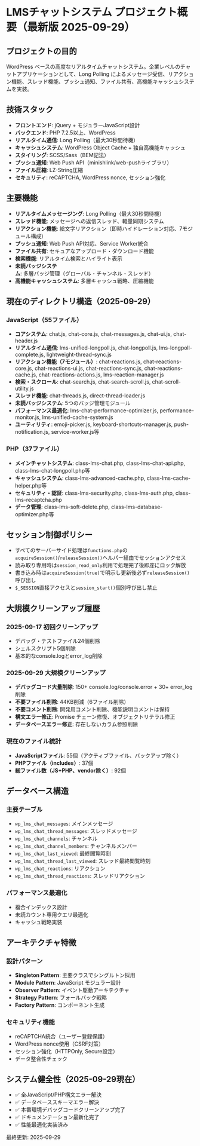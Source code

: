 # LMSチャットシステム プロジェクト概要（最新版 2025-09-29）

## プロジェクトの目的
WordPress ベースの高度なリアルタイムチャットシステム。企業レベルのチャットアプリケーションとして、Long Polling によるメッセージ受信、リアクション機能、スレッド機能、プッシュ通知、ファイル共有、高機能キャッシュシステムを実装。

## 技術スタック
- **フロントエンド**: jQuery + モジュラーJavaScript設計
- **バックエンド**: PHP 7.2.5以上、WordPress
- **リアルタイム通信**: Long Polling（最大30秒間待機）
- **キャッシュシステム**: WordPress Object Cache + 独自高機能キャッシュ
- **スタイリング**: SCSS/Sass（BEM記法）
- **プッシュ通知**: Web Push API（minishlink/web-pushライブラリ）
- **ファイル圧縮**: LZ-String圧縮
- **セキュリティ**: reCAPTCHA, WordPress nonce, セッション強化

## 主要機能
- **リアルタイムメッセージング**: Long Polling（最大30秒間待機）
- **スレッド機能**: メッセージへの返信スレッド、軽量同期システム
- **リアクション機能**: 絵文字リアクション（即時ハイドレーション対応、7モジュール構成）
- **プッシュ通知**: Web Push API対応、Service Worker統合
- **ファイル共有**: セキュアなアップロード・ダウンロード機能
- **検索機能**: リアルタイム検索とハイライト表示
- **未読バッジシステム**: 多層バッジ管理（グローバル・チャンネル・スレッド）
- **高機能キャッシュシステム**: 多層キャッシュ戦略、圧縮機能

## 現在のディレクトリ構造（2025-09-29）
### JavaScript（55ファイル）
- **コアシステム**: chat.js, chat-core.js, chat-messages.js, chat-ui.js, chat-header.js
- **リアルタイム通信**: lms-unified-longpoll.js, chat-longpoll.js, lms-longpoll-complete.js, lightweight-thread-sync.js
- **リアクション機能（7モジュール）**: chat-reactions.js, chat-reactions-core.js, chat-reactions-ui.js, chat-reactions-sync.js, chat-reactions-cache.js, chat-reactions-actions.js, lms-reaction-manager.js
- **検索・スクロール**: chat-search.js, chat-search-scroll.js, chat-scroll-utility.js
- **スレッド機能**: chat-threads.js, direct-thread-loader.js
- **未読バッジシステム**: 5つのバッジ管理モジュール
- **パフォーマンス最適化**: lms-chat-performance-optimizer.js, performance-monitor.js, lms-unified-cache-system.js
- **ユーティリティ**: emoji-picker.js, keyboard-shortcuts-manager.js, push-notification.js, service-worker.js等

### PHP（37ファイル）
- **メインチャットシステム**: class-lms-chat.php, class-lms-chat-api.php, class-lms-chat-longpoll.php等
- **キャッシュシステム**: class-lms-advanced-cache.php, class-lms-cache-helper.php等
- **セキュリティ・認証**: class-lms-security.php, class-lms-auth.php, class-lms-recaptcha.php
- **データ管理**: class-lms-soft-delete.php, class-lms-database-optimizer.php等

## セッション制御ポリシー
- すべてのサーバーサイド処理は`functions.php`の`acquireSession()`/`releaseSession()`ヘルパー経由でセッションアクセス
- 読み取り専用時は`session_read_only`利用で処理完了後即座にロック解放
- 書き込み時は`acquireSession(true)`で明示し更新後必ず`releaseSession()`呼び出し
- `$_SESSION`直接アクセスと`session_start()`個別呼び出し禁止

## 大規模クリーンアップ履歴

### 2025-09-17 初回クリーンアップ
- デバッグ・テストファイル24個削除
- シェルスクリプト5個削除
- 基本的なconsole.logとerror_log削除

### 2025-09-29 大規模クリーンアップ
- **デバッグコード大量削除**: 150+ console.log/console.error + 30+ error_log削除
- **不要ファイル削除**: 44KB削減（6ファイル削除）
- **不要コメント削除**: 開発用コメント削除、機能説明コメントは保持
- **構文エラー修正**: Promise チェーン修復、オブジェクトリテラル修正
- **データベースエラー修正**: 存在しないカラム参照削除

### 現在のファイル統計
- **JavaScriptファイル**: 55個（アクティブファイル、バックアップ除く）
- **PHPファイル（includes）**: 37個
- **総ファイル数（JS+PHP、vendor除く）**: 92個

## データベース構造
### 主要テーブル
- `wp_lms_chat_messages`: メインメッセージ
- `wp_lms_chat_thread_messages`: スレッドメッセージ
- `wp_lms_chat_channels`: チャンネル
- `wp_lms_chat_channel_members`: チャンネルメンバー
- `wp_lms_chat_last_viewed`: 最終閲覧時刻
- `wp_lms_chat_thread_last_viewed`: スレッド最終閲覧時刻
- `wp_lms_chat_reactions`: リアクション
- `wp_lms_chat_thread_reactions`: スレッドリアクション

### パフォーマンス最適化
- 複合インデックス設計
- 未読カウント専用クエリ最適化
- キャッシュ戦略実装

## アーキテクチャ特徴
### 設計パターン
- **Singleton Pattern**: 主要クラスでシングルトン採用
- **Module Pattern**: JavaScript モジュラー設計
- **Observer Pattern**: イベント駆動アーキテクチャ
- **Strategy Pattern**: フォールバック戦略
- **Factory Pattern**: コンポーネント生成

### セキュリティ機能
- reCAPTCHA統合（ユーザー登録保護）
- WordPress nonce使用（CSRF対策）
- セッション強化（HTTPOnly, Secure設定）
- データ整合性チェック

## システム健全性（2025-09-29現在）
- ✅ 全JavaScript/PHP構文エラー解決
- ✅ データベーススキーマエラー解決
- ✅ 本番環境デバッグコードクリーンアップ完了
- ✅ ドキュメンテーション最新化完了
- ✅ 性能最適化実装済み

最終更新: 2025-09-29